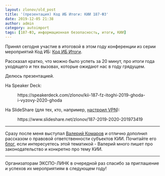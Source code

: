```yaml
---
layout: zlonov/old_post
title: '(презентация) Код ИБ Итоги: КИИ 187-ФЗ'
date: 2019-12-05 21:38
author: admin
category: autoimport
tags: [187-ФЗ, информационная безопасность, итоги, КИИ]
---
```


Принял сегодня участие в итоговой в этом году конференции из серии мероприятий Код ИБ: <a href="https://itogi.codeib.ru">Код ИБ Итоги</a>.



Рассказал кратко, что можно было успеть за 20 минут, про итоги года уходящего и тех вызовах, которые ожидают нас в году грядущем.



Делюсь презентацией.



На Speaker Deck:


<!-- wp:core-embed/speaker-deck {"url":"https://speakerdeck.com/zlonov/kii-187-fz-itoghi-2019-ghoda-i-vyzovy-2020-ghoda","type":"rich","providerNameSlug":"speaker-deck","align":"center","className":"wp-embed-aspect-16-9 wp-has-aspect-ratio"} -->
<figure class="wp-block-embed-speaker-deck aligncenter wp-block-embed is-type-rich is-provider-speaker-deck wp-embed-aspect-16-9 wp-has-aspect-ratio"><div class="wp-block-embed__wrapper">
https://speakerdeck.com/zlonov/kii-187-fz-itoghi-2019-ghoda-i-vyzovy-2020-ghoda
</div></figure>
<!-- /wp:core-embed/speaker-deck -->


На SlideShare (для тех, кто, например, <a href="https://zlonov.ru/clientless-vpn/">настроил VPN</a>):


<!-- wp:core-embed/slideshare {"url":"https://www.slideshare.net/zlonov/187-2019-2020-201973419","type":"rich","providerNameSlug":"slideshare","align":"center","className":"wp-embed-aspect-1-1 wp-has-aspect-ratio"} -->
<figure class="wp-block-embed-slideshare aligncenter wp-block-embed is-type-rich is-provider-slideshare wp-embed-aspect-1-1 wp-has-aspect-ratio"><div class="wp-block-embed__wrapper">
https://www.slideshare.net/zlonov/187-2019-2020-201973419
</div></figure>
<!-- /wp:core-embed/slideshare -->

<!-- wp:separator -->
<hr class="wp-block-separator"/>
<!-- /wp:separator -->


Сразу после меня выступал <a href="https://valerykomarov.blogspot.com">Валерий Комаров</a> и отлично дополнил рассказом о правовой ответственности субъектов КИИ. Почитайте его <a href="https://valerykomarov.blogspot.com">блог</a>, если интересуетесь этой тематикой - Валерий много пишет про законодательство и конкретно про тему КИИ.


<!-- wp:separator -->
<hr class="wp-block-separator"/>
<!-- /wp:separator -->


Организаторам ЭКСПО-ЛИНК в очередной раз спасибо за приглашение и успехов их мероприятиям в следующем году!
